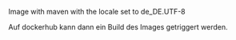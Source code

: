 Image with maven with the locale set to de_DE.UTF-8

Auf dockerhub kann dann ein Build des Images getriggert werden.
